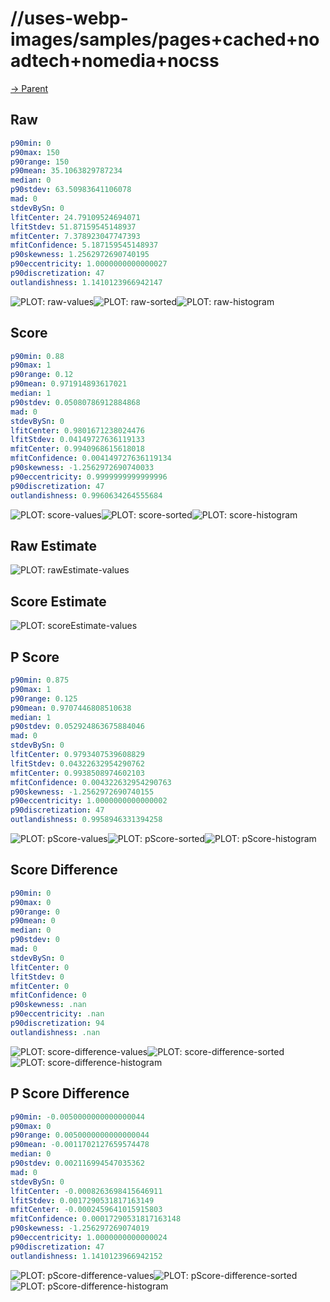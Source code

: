 
# //uses-webp-images/samples/pages+cached+noadtech+nomedia+nocss

[→ Parent](../..)


## Raw


```yaml
p90min: 0
p90max: 150
p90range: 150
p90mean: 35.1063829787234
median: 0
p90stdev: 63.50983641106078
mad: 0
stdevBySn: 0
lfitCenter: 24.79109524694071
lfitStdev: 51.87159545148937
mfitCenter: 7.378923047747393
mfitConfidence: 5.187159545148937
p90skewness: 1.2562972690740195
p90eccentricity: 1.0000000000000027
p90discretization: 47
outlandishness: 1.1410123966942147

```

![PLOT: raw-values](./raw/values.svg)![PLOT: raw-sorted](./raw/sorted.svg)![PLOT: raw-histogram](./raw/histogram.svg)
## Score


```yaml
p90min: 0.88
p90max: 1
p90range: 0.12
p90mean: 0.971914893617021
median: 1
p90stdev: 0.05080786912884868
mad: 0
stdevBySn: 0
lfitCenter: 0.9801671238024476
lfitStdev: 0.04149727636119133
mfitCenter: 0.9940968615618018
mfitConfidence: 0.004149727636119134
p90skewness: -1.2562972690740033
p90eccentricity: 0.9999999999999996
p90discretization: 47
outlandishness: 0.9960634264555684

```

![PLOT: score-values](./score/values.svg)![PLOT: score-sorted](./score/sorted.svg)![PLOT: score-histogram](./score/histogram.svg)
## Raw Estimate

![PLOT: rawEstimate-values](./rawEstimate/values.svg)
## Score Estimate

![PLOT: scoreEstimate-values](./scoreEstimate/values.svg)
## P Score


```yaml
p90min: 0.875
p90max: 1
p90range: 0.125
p90mean: 0.9707446808510638
median: 1
p90stdev: 0.052924863675884046
mad: 0
stdevBySn: 0
lfitCenter: 0.9793407539608829
lfitStdev: 0.04322632954290762
mfitCenter: 0.9938508974602103
mfitConfidence: 0.004322632954290763
p90skewness: -1.2562972690740155
p90eccentricity: 1.0000000000000002
p90discretization: 47
outlandishness: 0.9958946331394258

```

![PLOT: pScore-values](./pScore/values.svg)![PLOT: pScore-sorted](./pScore/sorted.svg)![PLOT: pScore-histogram](./pScore/histogram.svg)
## Score Difference


```yaml
p90min: 0
p90max: 0
p90range: 0
p90mean: 0
median: 0
p90stdev: 0
mad: 0
stdevBySn: 0
lfitCenter: 0
lfitStdev: 0
mfitCenter: 0
mfitConfidence: 0
p90skewness: .nan
p90eccentricity: .nan
p90discretization: 94
outlandishness: .nan

```

![PLOT: score-difference-values](./score-difference/values.svg)![PLOT: score-difference-sorted](./score-difference/sorted.svg)![PLOT: score-difference-histogram](./score-difference/histogram.svg)
## P Score Difference


```yaml
p90min: -0.0050000000000000044
p90max: 0
p90range: 0.0050000000000000044
p90mean: -0.0011702127659574478
median: 0
p90stdev: 0.002116994547035362
mad: 0
stdevBySn: 0
lfitCenter: -0.0008263698415646911
lfitStdev: 0.0017290531817163149
mfitCenter: -0.0002459641015915803
mfitConfidence: 0.00017290531817163148
p90skewness: -1.256297269074019
p90eccentricity: 1.0000000000000024
p90discretization: 47
outlandishness: 1.1410123966942152

```

![PLOT: pScore-difference-values](./pScore-difference/values.svg)![PLOT: pScore-difference-sorted](./pScore-difference/sorted.svg)![PLOT: pScore-difference-histogram](./pScore-difference/histogram.svg)